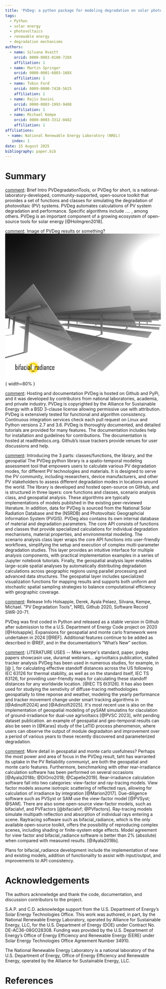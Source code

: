 ```yaml
---
title: 'PVDeg: a python package for modeling degradation on solar photovoltaic systems'
tags:
  - Python
  - solar energy
  - photovoltaics
  - renewable energy
  - degradation mechanisms
authors:
  - name: Silvana Ovaitt
    orcid: 0000-0003-0180-728X
    affiliation: 1
  - name: Martin Springer
    orcid: 0000-0001-6803-108X
    affiliation: 1
  - name: Tobin Ford
    orcid: 0009-0000-7428-5625
    affiliation: 1
  - name: Rajiv Daxini 
    orcid: 0000-0003-1993-9408
    affiliation: 1
  - name: Michael Kempe 
    orcid: 0000-0003-3312-0482
    affiliation: 1
affiliations:
 - name: National Renewable Energy Laboratory (NREL)
   index: 1
date: 15 August 2025
bibliography: paper.bib
---
```


# Summary

[comment]: Brief Intro
PVDegradationTools, or PVDeg for short, is a national-laboratory-developed, community-supported, open-source toolkit that provides a set of functions and classes for simulating the degradation of photovoltaic (PV) systems. PVDeg automates calculations of PV system degradation and performance. Specific algorithms include .... , among others. PVDeg is an important component of a growing ecosystem of open-source tools for solar energy [@Holmgren2018].

[comment]: Image of PVDeg results or something?
![Visualization of a bifacial photovoltaic array generated through bifacial_radiance. Courtesy of J. Alderman.\label{fig:visualization}](Alderman.PNG){ width=80% }

[comment]: Hosting and documentation
PVDeg is hosted on Github and PyPi, and it was developed by contributors from national laboratories, academia, and private industry. PVDeg is copyrighted by the Alliance for Sustainable Energy with a BSD 3-clause license allowing permissive use with attribution. PVDeg is extensively tested for functional and algorithm consistency. Continuous integration services check each pull request on Linux and Python versions 2.7 and 3.6. PVDeg is thoroughly documented, and detailed tutorials are provided for many features. The documentation includes help for installation and guidelines for contributions. The documentation is hosted at readthedocs.org. Github’s issue trackers provide venues for user discussions and help.

[comment]: Introducing the 3 parts: classes/functions, the library, and the
geospatial
The PVDeg python library is a spatio-temporal modeling assessment tool
that empowers users to calculate various PV degradation modes, for different
PV technologies and materials. It is designed to serve the PV
community, including researchers, device manufacturers, and other PV
stakeholders to assess different degradation modes in locations around the
world. The library is developed and hosted open-source on GitHub, and is
structured in three layers: core functions and classes, scenario analysis class,
and geospatial analysis. These algorithms are typically implementations of models
published in the existing peer-reviewed literature. In addition, data for
PVDeg is sourced from the National Solar Radiation Database and the (NSRDB)
and Photovoltaic Geographcial Information System (PVGIS). PVDeg also contains
its own internal database of material and degradation parameters. The core API
consists of functions and classes that provide specialized calculations for
individual degradation mechanisms, material properties, and environmental
modeling. The scenario analysis class layer wraps the core API functions into
user-friendly workflows, simplifying the setup and execution of complex
multi-parameter degradation studies. This layer provides an intuitive interface
for multiple analysis components, with practical implementation examples in a
series of Jupyter notebook tutorials. Finally, the geospatial analysis layer
enables large-scale spatial analyses by automatically distributing degradation
calculations across geographic regions using parallel processing and advanced
data structures. The geospatial layer includes specialized visualization
functions for mapping results and supports both uniform and stochastic spatial
sampling strategies to balance computational efficiency with geographic coverage.


[comment]: Release Info
Holsapple, Derek, Ayala Pelaez, Silvana, Kempe, Michael. "PV Degradation Tools", NREL Github 2020, Software Record SWR-20-71.

PVDeg was first coded in Python and released as a stable version in Github after submission to the a U.S. Department of Energy Code project on 2020 [@Holsapple]. Expansions for geospatial and monte carlo framework were undertaken in 2024 [@REF]. Additional features continue to be added as described in @REF, and in the documentation’s “What’s New” section.

[comment]: LITERATURE USES  -- Mike kempe's standard, paper, pvdeg papers showcasin use, duramat webinars... agrivoltaics publication, stalled tracker analysis
PVDeg has been used in numerous studies, for example, in [@ ], for calculating effective standoff distances across the US following IEC 63126 for thermal stability, as well as on the standard itself, IEC TS 63126, for providing user-friendly maps for calculating these standoff distances for any worldwide location. [@IEC TS 6t3126]. It has also been used for studying the senstivity of diffuse-tracing methodologies geospatially to time reponse and weather, modeling the yearly performance and tracker movement change under smart tracking algorithms  in [@Adinolfi2024] and [@Adinolfi2025]. It's most recent use is also on the implementation of geospatial modeling of pySAM simulatins for claculation of ground-irradiance for dual-use agrivoltaics [@PVSC 2023], wiht pending dataset publication. an example of geospatial and geo-temporal results can also be seen in [@Karas] study of the LeTID process phenomenon, where users can observe the output of module degradaiton and improvement over a period of various years to these recently discovered and parameterized degradation.


[comment]: More detail in geospatial and monte carlo usefulness?
Perhaps the most power and area of focus in the PVDeg result, taht has warranted its uptake in the PV Reliability communiyt, are both the geospatial and monte carlo features. 
Furthermore, benchmarking with other rear-irradiance calculation software has been performed on several occasions [@Ayala2018b; @DiOrio2018; @Capelle2019]. Rear-irradiance calculation software fall into two categories: view-factor and ray-tracing models. View factor models assume isotropic scattering of reflected rays, allowing for calculation of irradiance by integration [@Marion2017]. Due-diligence software such as PVSyst or SAM use the view-factor model [@PVSyst; @SAM]. There are also some open-source view-factor models, such as bifacialvf, and PVFactors [@bifacialvf; @PVfactors]. Ray-tracing models simulate multipath reflection and absorption of individual rays entering a scene. Raytracing software such as bifacial_radiance, which is the only available open-source toolkit, offers the possibility of reproducing complex scenes, including shading or finite-system edge effects. Model agreement for view factor and bifacial_radiance software is better than 2\% (absolute) when compared with measured results. [@Ayala2018b]. 

[comment]: Plans
Plans for bifacial_radiance development include the implementation of new and existing models, addition of functionality to assist with input/output, and improvements to API consistency.

# Acknowledgements

The authors acknowledge and thank the code, documentation, and discussion contributors to the project.

S.A.P. and C.D. acknowledge support from the U.S. Department of Energy’s Solar Energy Technologies Office. This work was authored, in part, by the National Renewable Energy Laboratory, operated by Alliance for Sustainable Energy, LLC, for the U.S. Department of Energy (DOE) under Contract No. DE-AC36-08GO28308. Funding was provided by the U.S. Department of Energy’s Office of Energy Efficiency and Renewable Energy (EERE) under Solar Energy Technologies Office Agreement Number 34910.

The National Renewable Energy Laboratory is a national laboratory of the U.S. Department of Energy, Office of Energy Efficiency and Renewable Energy, operated by the Alliance for Sustainable Energy, LLC.

# References